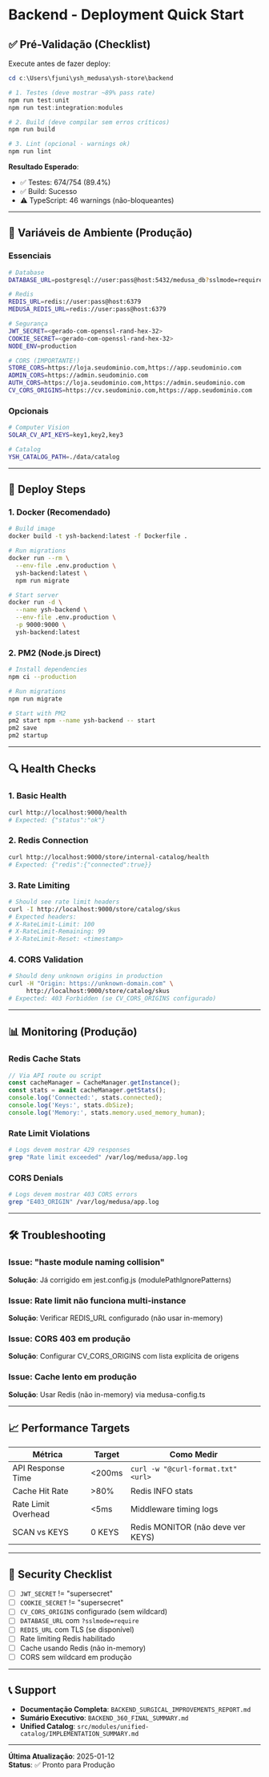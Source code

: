# Backend - Deployment Quick Start

## ✅ Pré-Validação (Checklist)

Execute antes de fazer deploy:

```powershell
cd c:\Users\fjuni\ysh_medusa\ysh-store\backend

# 1. Testes (deve mostrar ~89% pass rate)
npm run test:unit
npm run test:integration:modules

# 2. Build (deve compilar sem erros críticos)
npm run build

# 3. Lint (opcional - warnings ok)
npm run lint
```

**Resultado Esperado**:

- ✅ Testes: 674/754 (89.4%)
- ✅ Build: Sucesso
- ⚠️ TypeScript: 46 warnings (não-bloqueantes)

---

## 🔧 Variáveis de Ambiente (Produção)

### Essenciais

```bash
# Database
DATABASE_URL=postgresql://user:pass@host:5432/medusa_db?sslmode=require

# Redis
REDIS_URL=redis://user:pass@host:6379
MEDUSA_REDIS_URL=redis://user:pass@host:6379

# Segurança
JWT_SECRET=<gerado-com-openssl-rand-hex-32>
COOKIE_SECRET=<gerado-com-openssl-rand-hex-32>
NODE_ENV=production

# CORS (IMPORTANTE!)
STORE_CORS=https://loja.seudominio.com,https://app.seudominio.com
ADMIN_CORS=https://admin.seudominio.com
AUTH_CORS=https://loja.seudominio.com,https://admin.seudominio.com
CV_CORS_ORIGINS=https://cv.seudominio.com,https://app.seudominio.com
```

### Opcionais

```bash
# Computer Vision
SOLAR_CV_API_KEYS=key1,key2,key3

# Catalog
YSH_CATALOG_PATH=./data/catalog
```

---

## 🚀 Deploy Steps

### 1. Docker (Recomendado)

```bash
# Build image
docker build -t ysh-backend:latest -f Dockerfile .

# Run migrations
docker run --rm \
  --env-file .env.production \
  ysh-backend:latest \
  npm run migrate

# Start server
docker run -d \
  --name ysh-backend \
  --env-file .env.production \
  -p 9000:9000 \
  ysh-backend:latest
```

### 2. PM2 (Node.js Direct)

```bash
# Install dependencies
npm ci --production

# Run migrations
npm run migrate

# Start with PM2
pm2 start npm --name ysh-backend -- start
pm2 save
pm2 startup
```

---

## 🔍 Health Checks

### 1. Basic Health

```bash
curl http://localhost:9000/health
# Expected: {"status":"ok"}
```

### 2. Redis Connection

```bash
curl http://localhost:9000/store/internal-catalog/health
# Expected: {"redis":{"connected":true}}
```

### 3. Rate Limiting

```bash
# Should see rate limit headers
curl -I http://localhost:9000/store/catalog/skus
# Expected headers:
# X-RateLimit-Limit: 100
# X-RateLimit-Remaining: 99
# X-RateLimit-Reset: <timestamp>
```

### 4. CORS Validation

```bash
# Should deny unknown origins in production
curl -H "Origin: https://unknown-domain.com" \
     http://localhost:9000/store/catalog/skus
# Expected: 403 Forbidden (se CV_CORS_ORIGINS configurado)
```

---

## 📊 Monitoring (Produção)

### Redis Cache Stats

```javascript
// Via API route ou script
const cacheManager = CacheManager.getInstance();
const stats = await cacheManager.getStats();
console.log('Connected:', stats.connected);
console.log('Keys:', stats.dbSize);
console.log('Memory:', stats.memory.used_memory_human);
```

### Rate Limit Violations

```bash
# Logs devem mostrar 429 responses
grep "Rate limit exceeded" /var/log/medusa/app.log
```

### CORS Denials

```bash
# Logs devem mostrar 403 CORS errors
grep "E403_ORIGIN" /var/log/medusa/app.log
```

---

## 🛠️ Troubleshooting

### Issue: "haste module naming collision"

**Solução**: Já corrigido em jest.config.js (modulePathIgnorePatterns)

### Issue: Rate limit não funciona multi-instance

**Solução**: Verificar REDIS_URL configurado (não usar in-memory)

### Issue: CORS 403 em produção

**Solução**: Configurar CV_CORS_ORIGINS com lista explícita de origens

### Issue: Cache lento em produção

**Solução**: Usar Redis (não in-memory) via medusa-config.ts

---

## 📈 Performance Targets

| Métrica | Target | Como Medir |
|---------|--------|------------|
| API Response Time | <200ms | `curl -w "@curl-format.txt" <url>` |
| Cache Hit Rate | >80% | Redis INFO stats |
| Rate Limit Overhead | <5ms | Middleware timing logs |
| SCAN vs KEYS | 0 KEYS | Redis MONITOR (não deve ver KEYS) |

---

## 🔐 Security Checklist

- [ ] `JWT_SECRET` != "supersecret"
- [ ] `COOKIE_SECRET` != "supersecret"
- [ ] `CV_CORS_ORIGINS` configurado (sem wildcard)
- [ ] `DATABASE_URL` com `?sslmode=require`
- [ ] `REDIS_URL` com TLS (se disponível)
- [ ] Rate limiting Redis habilitado
- [ ] Cache usando Redis (não in-memory)
- [ ] CORS sem wildcard em produção

---

## 📞 Support

- **Documentação Completa**: `BACKEND_SURGICAL_IMPROVEMENTS_REPORT.md`
- **Sumário Executivo**: `BACKEND_360_FINAL_SUMMARY.md`
- **Unified Catalog**: `src/modules/unified-catalog/IMPLEMENTATION_SUMMARY.md`

---

**Última Atualização**: 2025-01-12  
**Status**: ✅ Pronto para Produção
